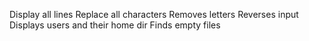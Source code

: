 Display all lines
Replace all characters
Removes letters
Reverses input
Displays users and their home dir
Finds empty files
